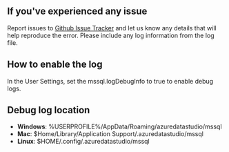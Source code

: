 ## If you've experienced any issue

Report issues to [Github Issue Tracker](https://github.com/Microsoft/azuredatastudio/issues) and let us know any details that will help reproduce the error. Please include any log information from the log file.

## How to enable the log
In the User Settings, set the mssql.logDebugInfo to true to enable debug logs.

## Debug log location
* **Windows**: %USERPROFILE%/AppData/Roaming/azuredatastudio/mssql
* **Mac**: $Home/Library/Application Support/.azuredatastudio/mssql
* **Linux**: $HOME/.config/.azuredatastudio/mssql